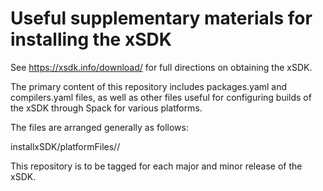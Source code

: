 
# Useful supplementary materials for installing the xSDK

  See https://xsdk.info/download/ for full directions on obtaining the xSDK.

The primary content of this repository includes packages.yaml and
compilers.yaml files, as well as other files useful for configuring builds of
the xSDK through Spack for various platforms.

The files are arranged generally as follows:

installxSDK/platformFiles/<platform description>/<files for platfom>

This repository is to be tagged for each major and minor release of the xSDK.

